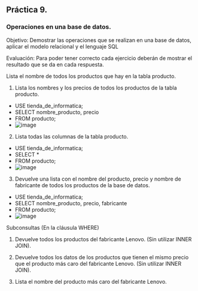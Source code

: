 ## Práctica 9.
### Operaciones en una base de datos.
Objetivo: Demostrar las operaciones que se realizan en una base de datos, aplicar el modelo relacional y el lenguaje SQL

Evaluación: Para poder tener correcto cada ejercicio deberán de mostrar el resultado que se da en cada respuesta.

Lista el nombre de todos los productos que hay en la tabla producto.


1. Lista los nombres y los precios de todos los productos de la tabla producto.
- USE tienda_de_informatica;
- SELECT nombre_producto, precio
- FROM producto;
- ![image](https://user-images.githubusercontent.com/102439815/173169759-ad9190cf-aa80-4763-84dc-02388dab95fc.png)
2. Lista todas las columnas de la tabla producto.
- USE tienda_de_informatica;
- SELECT *
- FROM producto;
- ![image](https://user-images.githubusercontent.com/102439815/173169822-d6979e2e-c71b-45bb-b384-14096d7bc562.png)
3. Devuelve una lista con el nombre del producto, precio y nombre de fabricante de
todos los productos de la base de datos.
- USE tienda_de_informatica;
- SELECT nombre_producto, precio, fabricante
- FROM producto;
- ![image](https://user-images.githubusercontent.com/102439815/173170017-17ae8eea-8dec-4ce2-9271-0ba38ace7233.png)

Subconsultas (En la cláusula WHERE)
1. Devuelve todos los productos del fabricante Lenovo. (Sin utilizar INNER
JOIN).


2. Devuelve todos los datos de los productos que tienen el mismo precio que el
producto más caro del fabricante Lenovo. (Sin utilizar INNER JOIN).


3. Lista el nombre del producto más caro del fabricante Lenovo.
